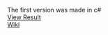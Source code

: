 The first version was made in c# </br>
[View Result](https://youtu.be/uwI5EsTdm2o) </br>
[Wiki](https://en.wikipedia.org/wiki/Cellular_automaton)
